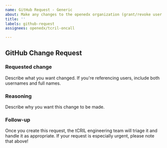```yaml
---
name: GitHub Request - Generic
about: Make any changes to the openedx organization (grant/revoke user access, change config, etc).
title: ''
labels: github-request
assignees: openedx/tcril-oncall

---
```


## GitHub Change Request

### Requested change

Describe what you want changed. If you're referencing users, include both usernames and full names.

### Reasoning

Describe why you want this change to be made.

### Follow-up

Once you create this request, the tCRIL engineering team will triage it and handle it as appropriate. If your request is especially urgent, please note that above!
